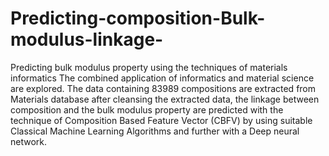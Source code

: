 # Predicting-composition-Bulk-modulus-linkage-
Predicting bulk modulus property using the techniques of materials informatics
The combined application of informatics and material science are explored. The data containing 83989 compositions are extracted from Materials database after cleansing the extracted data, the linkage between composition and the bulk modulus property are predicted with the technique of Composition Based Feature Vector (CBFV) by using suitable Classical Machine Learning Algorithms and further with a Deep neural network. 
